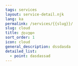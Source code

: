 ```yaml
---
tags: services
layout: service-detail.njk
lang: ka
permalink: /services/{{slug}}/
slug: cloud
title: ქლაუდი
sort_order: 1
icon: cloud
general_description: dssdasda
detailed_list:
  - point: dasdassad
---
```

